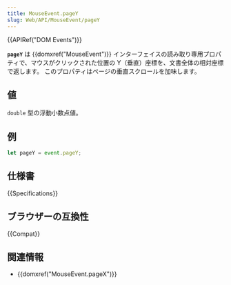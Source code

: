 ```yaml
---
title: MouseEvent.pageY
slug: Web/API/MouseEvent/pageY
---
```


{{APIRef("DOM Events")}}

**`pageY`** は {{domxref("MouseEvent")}} インターフェイスの読み取り専用プロパティで、マウスがクリックされた位置の Y（垂直）座標を、文書全体の相対座標で返します。
このプロパティはページの垂直スクロールを加味します。

## 値

`double` 型の浮動小数点値。

## 例

```js
let pageY = event.pageY;
```

## 仕様書

{{Specifications}}

## ブラウザーの互換性

{{Compat}}

## 関連情報

- {{domxref("MouseEvent.pageX")}}
